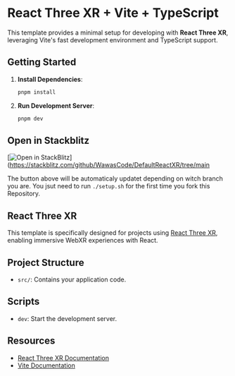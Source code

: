 # React Three XR + Vite + TypeScript

This template provides a minimal setup for developing with **React Three XR**, leveraging Vite's fast development environment and TypeScript support.

## Getting Started

1. **Install Dependencies**:

   ```bash
   pnpm install
   ```

2. **Run Development Server**:

   ```bash
   pnpm dev
   ```

## Open in Stackblitz

[![Open in StackBlitz](https://developer.stackblitz.com/img/open_in_stackblitz.svg)](https://stackblitz.com/github/WawasCode/DefaultReactXR/tree/main

The button above will be automaticaly updatet depending on witch branch you are.
You jsut need to run `./setup.sh` for the first time you fork this Repository.

## React Three XR

This template is specifically designed for projects using [React Three XR](https://github.com/pmndrs/xr), enabling immersive WebXR experiences with React.

## Project Structure

- `src/`: Contains your application code.

## Scripts

- `dev`: Start the development server.

## Resources

- [React Three XR Documentation](https://github.com/pmndrs/xr)
- [Vite Documentation](https://vitejs.dev/)
